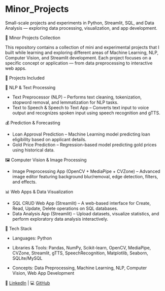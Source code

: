# Minor_Projects
Small-scale projects and experiments in Python, Streamlit, SQL, and Data Analysis — exploring data processing, visualization, and app development.

🧩 Minor Projects Collection

This repository contains a collection of mini and experimental projects that I built while learning and exploring different areas of Machine Learning, NLP, Computer Vision, and Streamlit development.
Each project focuses on a specific concept or application — from data preprocessing to interactive web apps.

🚀 Projects Included

🧠 NLP & Text Processing
- Text Preprocessor (NLP) – Performs text cleaning, tokenization, stopword removal, and lemmatization for NLP tasks.
- Text to Speech & Speech to Text App – Converts text input to voice output and recognizes spoken input using speech recognition and gTTS.

💰 Prediction & Forecasting
- Loan Approval Prediction – Machine Learning model predicting loan eligibility based on applicant details.
- Gold Price Prediction – Regression-based model predicting gold prices using historical data.

🖼️ Computer Vision & Image Processing
- Image Preprocessing App (OpenCV + MediaPipe + CVZone) – Advanced image editor featuring background blur/removal, edge detection, filters, and effects.

📊 Web Apps & Data Visualization
- SQL CRUD Web App (Streamlit) – A web-based interface for Create, Read, Update, Delete operations on SQL databases.
- Data Analysis App (Streamlit) – Upload datasets, visualize statistics, and perform exploratory data analysis interactively.

🧰 Tech Stack
- Languages: Python
- Libraries & Tools: Pandas, NumPy, Scikit-learn, OpenCV, MediaPipe, CVZone, Streamlit, gTTS, SpeechRecognition, Matplotlib, Seaborn, SQLite/MySQL

- Concepts: Data Preprocessing, Machine Learning, NLP, Computer Vision, Web App Development

🔗 [LinkedIn](linkedin.com/in/shishir-palai-11546a380) | 💻 [GitHub](https://github.com/yourusername)
